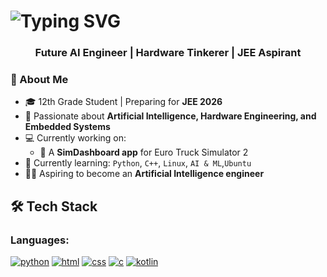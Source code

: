 
<h1 align=centre><img src="https://readme-typing-svg.demolab.com?font=Fira+Code&pause=1000&width=440&lines=Hello!%F0%9F%91%8B%F0%9F%8F%BB+I'm+%3CTushar-Gaichar%2F%3E++%F0%9F%92%BB" alt="Typing SVG"></h1>
<h3 align="center">Future AI Engineer | Hardware Tinkerer | JEE Aspirant</h3>

### 🧠 About Me
- 🎓 12th Grade Student | Preparing for **JEE 2026**
- 🧠 Passionate about **Artificial Intelligence, Hardware Engineering, and Embedded Systems**
- 💻 Currently working on:
  - 🚛 A **SimDashboard app** for Euro Truck Simulator 2
- 🌱 Currently learning: `Python`, `C++`, `Linux`, `AI & ML`,`Ubuntu`
- 🧑‍🔬 Aspiring to become an **Artificial Intelligence engineer**

## 🛠️ Tech Stack
### Languages:
[![python](https://img.shields.io/badge/Python-3776AB?style=for-the-badge&logo=python&logoColor=white)](https://github.com/python)
[![html](https://img.shields.io/badge/HTML5-E34F26?style=for-the-badge&logo=html5&logoColor=white)](https://developer.mozilla.org/en-US/docs/Web/HTML)
[![css](https://img.shields.io/badge/CSS3-1572B6?style=for-the-badge&logo=css3&logoColor=white)](https://developer.mozilla.org/en-US/docs/Web/CSS)
[![c](https://img.shields.io/badge/C-00599C?style=for-the-badge&logo=c&logoColor=white)](https://en.cppreference.com/w/c)
[![kotlin](https://img.shields.io/badge/Kotlin-0095D5?style=for-the-badge&logo=kotlin&logoColor=white)](https://kotlinlang.org/)


